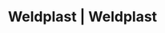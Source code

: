 ---
Link: "file:/Users/vinayakpatel/Downloads/www.weldplast.cz/eshop_products_compare/add/eshop-products-variant171"
product_name: "null"
product_id: "null"
title: "Weldplast | Weldplast"
product_desc: ""
product_specs: ""
product_downloads: ""
href: ""
accessories: ""
similar_products: ""
---